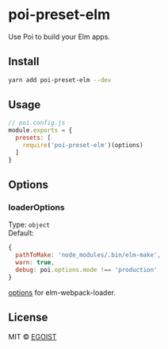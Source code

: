 # poi-preset-elm

Use Poi to build your Elm apps.

## Install

```bash
yarn add poi-preset-elm --dev
```

## Usage

```js
// poi.config.js
module.exports = {
  presets: [
    require('poi-preset-elm')(options)
  ]
}
```

## Options

### loaderOptions

Type: `object`<br>
Default:

```js
{
  pathToMake: 'node_modules/.bin/elm-make',
  warn: true,
  debug: poi.options.mode !== 'production'
}
```

[options](https://github.com/elm-community/elm-webpack-loader#options) for elm-webpack-loader.

## License

MIT © [EGOIST](https://github.com/egoist)
